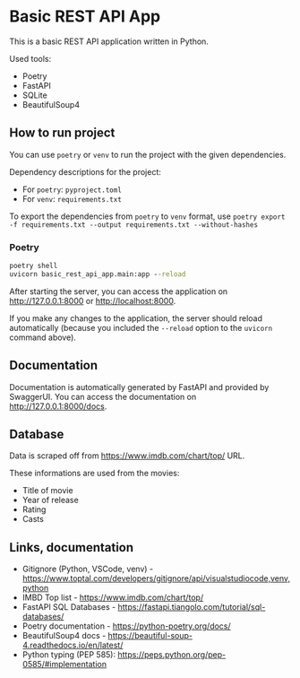 # Basic REST API App

This is a basic REST API application written in Python.

Used tools:

- Poetry
- FastAPI
- SQLite
- BeautifulSoup4

## How to run project

You can use `poetry` or `venv` to run the project with the given dependencies.

Dependency descriptions for the project:

- For `poetry`: `pyproject.toml`
- For `venv`: `requirements.txt`

To export the dependencies from `poetry` to `venv` format, use `poetry export -f requirements.txt --output requirements.txt --without-hashes`

### Poetry

```cmd
poetry shell
uvicorn basic_rest_api_app.main:app --reload
```

After starting the server, you can access the application on <http://127.0.0.1:8000> or <http://localhost:8000>.

If you make any changes to the application, the server should reload automatically (because you included the `--reload` option to the `uvicorn` command above).

## Documentation

Documentation is automatically generated by FastAPI and provided by SwaggerUI.
You can access the documentation on <http://127.0.0.1:8000/docs>.

## Database

Data is scraped off from <https://www.imdb.com/chart/top/> URL.

These informations are used from the movies:

- Title of movie
- Year of release
- Rating
- Casts

## Links, documentation

- Gitignore (Python, VSCode, venv) - <https://www.toptal.com/developers/gitignore/api/visualstudiocode,venv,python>
- IMBD Top list - <https://www.imdb.com/chart/top/>
- FastAPI SQL Databases - <https://fastapi.tiangolo.com/tutorial/sql-databases/>
- Poetry documentation - <https://python-poetry.org/docs/>
- BeautifulSoup4 docs - <https://beautiful-soup-4.readthedocs.io/en/latest/>
- Python typing (PEP 585): <https://peps.python.org/pep-0585/#implementation>
